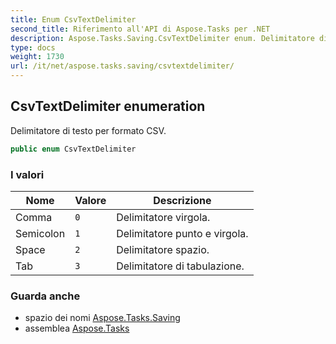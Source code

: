 ```yaml
---
title: Enum CsvTextDelimiter
second_title: Riferimento all'API di Aspose.Tasks per .NET
description: Aspose.Tasks.Saving.CsvTextDelimiter enum. Delimitatore di testo per formato CSV.
type: docs
weight: 1730
url: /it/net/aspose.tasks.saving/csvtextdelimiter/
---
```

## CsvTextDelimiter enumeration

Delimitatore di testo per formato CSV.

```csharp
public enum CsvTextDelimiter
```

### I valori

| Nome | Valore | Descrizione |
| --- | --- | --- |
| Comma | `0` | Delimitatore virgola. |
| Semicolon | `1` | Delimitatore punto e virgola. |
| Space | `2` | Delimitatore spazio. |
| Tab | `3` | Delimitatore di tabulazione. |

### Guarda anche

* spazio dei nomi [Aspose.Tasks.Saving](../../aspose.tasks.saving/)
* assemblea [Aspose.Tasks](../../)


